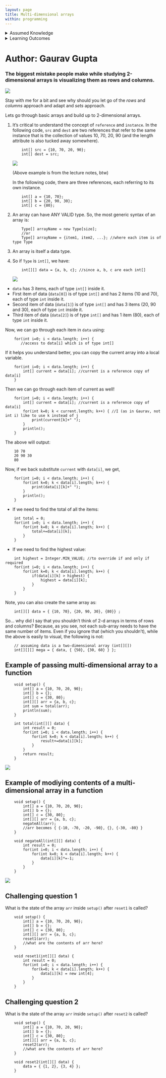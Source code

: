 ```yaml
---
layout: page
title: Multi-dimensional arrays
within: programming
---
```


<details class="prereq" markdown="1"><summary>Assumed Knowledge</summary>

  * <a href="compound_data">Compound Data</a>
</details>

<details class="outcomes" markdown="1"><summary>Learning Outcomes</summary>

  * Understand how to create a and operate on multi-dimensional arrays.
</details>

# Author: Gaurav Gupta

### The biggest mistake people make while studying 2-dimensional arrays is visualizing them as rows and columns. 

![](./assets/images/nonono.gif)

Stay with me for a bit and see why should you let go of the *rows* and *columns* approach and adapt and *sets* approach.

Lets go through basic arrays and build up to 2-dimensional arrays.

1.  It’s critical to understand the concept of `reference` and `instance`. In the following code, `src` and `dest` are two references that refer to the same instance that is the collection of values 10, 70, 20, 90 (and the length attribute is also tucked away somewhere).

	```processing
	    int[] src = {10, 70, 20, 90};
	    int[] dest = src;
	```

	![](./assets/images/arrayRefCopy.png)  

	(Above example is from the lecture notes, btw)  
	
	In the following code, there are three references, each referring to its own instance.

	```processing
	    int[] a = {10, 70};
	    int[] b = {20, 90, 30};
	    int[] c = {80};
	```

2.  An array can have ANY VALID type. So, the most generic syntax of an array is:

	```
	    Type[] arrayName = new Type[size];
	    //or
	    Type[] arrayName = {item1, item2, ...}; //where each item is of type Type
	```

2.  An array is itself a data type.    
3.  So if `Type` is `int[]`, we have:
    
	
	```processing
	    int[][] data = {a, b, c}; //since a, b, c are each int[]
	```

	![](./assets/images/2darray.png)  


*   `data` has 3 items, each of type `int[]` inside it.
*   First item of data (`data[0]`) is of type `int[]` and has 2 items (10 and 70), each of type `int` inside it.
*   Second item of data (`data[1]`) is of type `int[]` and has 3 items (20, 90 and 30), each of type `int` inside it.
*   Third item of data (`data[2]`) is of type `int[]` and has 1 item (80), each of type `int` inside it.

Now, we can go through each item in `data` using:

```processing
    for(int i=0; i < data.length; i++) {
       //access to data[i] which is of type int[]
```

If it helps you understand better, you can copy the current array into a local variable.

```processing
    for(int i=0; i < data.length; i++) {
        int[] current = data[i]; //current is a reference copy of data[i]
    }
```

Then we can go through each item of current as well!

```processing
    for(int i=0; i < data.length; i++) {
        int[] current = data[i]; //current is a reference copy of data[i]
        for(int k=0; k < current.length; k++) { //I (as in Gaurav, not int i) like to use k instead of j
            print(current[k]+" ");
        }
        println();
    }
```

The above will output:

```
    10 70
    20 90 30
    80
```

Now, if we back substitute `current` with `data[i]`, we get,

```processing
    for(int i=0; i < data.length; i++) {
        for(int k=0; k < data[i].length; k++) { 
            print(data[i][k]+" ");
        }
        println();
    }
```

*   If we need to find the total of all the items:

```processing
    int total = 0;
    for(int i=0; i < data.length; i++) {
        for(int k=0; k < data[i].length; k++) { 
            total+=data[i][k];
        }
    }
```

*   If we need to find the highest value:

```processing
    int highest = Integer.MIN_VALUE; //to override if and only if required
    for(int i=0; i < data.length; i++) {
        for(int k=0; k < data[i].length; k++) { 
            if(data[i][k] > highest) {
                highest = data[i][k];
            }
        }
    }
```

Note, you can also create the same array as:

```processing
    int[][] data = { {10, 70}, {20, 90, 30}, {80}} ;
```

So… why did I say that you shouldn’t think of 2-d arrays in terms of rows and columns? Because, as you see, not each sub-array needs to have the same number of items. Even if you ignore that (which you shouldn’t), while the above is easily to visual, the following is not:

```processing
	// assuming data is a two-dimensional array (int[][])
	int[][][] mega = { data, { {50}, {30, 60} } };
```

## Example of passing multi-dimensional array to a function

```processing
	void setup() {
		int[] a = {10, 70, 20, 90};
		int[] b = {};
		int[] c = {30, 80};
		int[][] arr = {a, b, c};
		int sum = total(arr);
		println(sum);
	}
	
	int total(int[][] data) {
		int result = 0;
		for(int i=0; i < data.length; i++) {
			for(int k=0; k < data[i].length; k++) {
				result+=data[i][k];
			}
		}
		return result;
	}
```

![](./assets/images/two_dimensional_array_to_function.png)


## Example of modiying contents of a multi-dimensional array in a function

```processing
	void setup() {
		int[] a = {10, 70, 20, 90};
		int[] b = {};
		int[] c = {30, 80};
		int[][] arr = {a, b, c};
		negateAll(arr);
		//arr becomes { {-10, -70, -20, -90}, {}, {-30, -80} }
	}
	
	void negateAll(int[][] data) {
		int result = 0;
		for(int i=0; i < data.length; i++) {
			for(int k=0; k < data[i].length; k++) {
				data[i][k]*=-1;
			}
		}
	}
```

![](./assets/images/two_dimensional_array_to_function_modifying.png)


## Challenging question 1

What is the state of the array `arr` inside `setup()` after `reset1` is called?

```processing
	void setup() {
		int[] a = {10, 70, 20, 90};
		int[] b = {};
		int[] c = {30, 80};
		int[][] arr = {a, b, c};
		reset1(arr);
		//what are the contents of arr here?
	}
	
	void reset1(int[][] data) {
		int result = 0;
		for(int i=0; i < data.length; i++) {
			for(k=0; k < data[i].length; k++) {
				data[i][k] = new int[4];
			}
		}
	}
```

## Challenging question 2

What is the state of the array `arr` inside `setup()` after `reset2` is called?

```processing
	void setup() {
		int[] a = {10, 70, 20, 90};
		int[] b = {};
		int[] c = {30, 80};
		int[][] arr = {a, b, c};
		reset2(arr);
		//what are the contents of arr here?
	}
	
	void reset2(int[][] data) {
		data = { {1, 2}, {3, 4} };
	}
```


